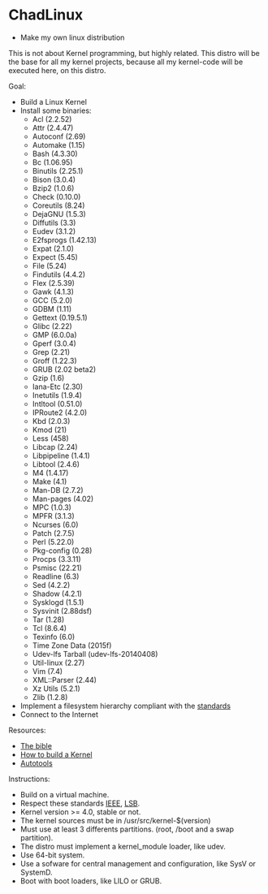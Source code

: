 # ChadLinux

* Make my own linux distribution

This is not about Kernel programming, but highly related.
This distro will be the base for all my kernel projects, because all my kernel-code will be executed here, on this distro.

Goal:
  * Build a Linux Kernel
  * Install some binaries:
    - Acl (2.2.52)
    - Attr (2.4.47)
    - Autoconf (2.69)
    - Automake (1.15)
    - Bash (4.3.30)
    - Bc (1.06.95)
    - Binutils (2.25.1)
    - Bison (3.0.4)
    - Bzip2 (1.0.6)
    - Check (0.10.0)
    - Coreutils (8.24)
    - DejaGNU (1.5.3)
    - Diffutils (3.3)
    - Eudev (3.1.2)
    - E2fsprogs (1.42.13)
    - Expat (2.1.0)
    - Expect (5.45)
    - File (5.24)
    - Findutils (4.4.2)
    - Flex (2.5.39)
    - Gawk (4.1.3)
    - GCC (5.2.0)
    - GDBM (1.11)
    - Gettext (0.19.5.1)
    - Glibc (2.22)
    - GMP (6.0.0a)
    - Gperf (3.0.4)
    - Grep (2.21)
    - Groff (1.22.3)
    - GRUB (2.02 beta2)
    - Gzip (1.6)
    - Iana-Etc (2.30)
    - Inetutils (1.9.4)
    - Intltool (0.51.0)
    - IPRoute2 (4.2.0)
    - Kbd (2.0.3)
    - Kmod (21)
    - Less (458)
    - Libcap (2.24)
    - Libpipeline (1.4.1)
    - Libtool (2.4.6)
    - M4 (1.4.17)
    - Make (4.1)
    - Man-DB (2.7.2)
    - Man-pages (4.02)
    - MPC (1.0.3)
    - MPFR (3.1.3)
    - Ncurses (6.0)
    - Patch (2.7.5)
    - Perl (5.22.0)
    - Pkg-config (0.28)
    - Procps (3.3.11)
    - Psmisc (22.21)
    - Readline (6.3)
    - Sed (4.2.2)
    - Shadow (4.2.1)
    - Sysklogd (1.5.1)
    - Sysvinit (2.88dsf)
    - Tar (1.28)
    - Tcl (8.6.4)
    - Texinfo (6.0)
    - Time Zone Data (2015f)
    - Udev-lfs Tarball (udev-lfs-20140408)
    - Util-linux (2.27)
    - Vim (7.4)
    - XML::Parser (2.44)
    - Xz Utils (5.2.1)
    - Zlib (1.2.8)
  * Implement a filesystem hierarchy compliant with the [standards](https://refspecs.linuxfoundation.org/FHS_3.0/fhs/index.html)
  * Connect to the Internet

Resources:
  * [The bible](https://www.linuxfromscratch.org/lfs/view/stable/index.html)
  * [How to build a Kernel](https://old-en.opensuse.org/Configure,_Build_and_Install_a_Custom_Linux_Kernel)
  * [Autotools](https://www.gnu.org/software/automake/manual/html_node/index.html#SEC_Contents)

Instructions:
  * Build on a virtual machine.
  * Respect these standards [IEEE](https://pubs.opengroup.org/onlinepubs/9699919799/), [LSB](https://refspecs.linuxfoundation.org/lsb.shtml).
  * Kernel version >= 4.0, stable or not.
  * The kernel sources must be in /usr/src/kernel-$(version)
  * Must use at least 3 differents partitions. (root, /boot and a swap partition).
  * The distro must implement a kernel_module loader, like udev.
  * Use 64-bit system.
  * Use a sofware for central management and configuration, like SysV or SystemD.
  * Boot with boot loaders, like LILO or GRUB.
